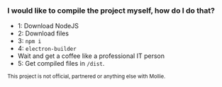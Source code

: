### I would like to compile the project myself, how do I do that?

- 1: Download NodeJS
- 2: Download files
- 3: `npm i`
- 4: `electron-builder `
- Wait and get a coffee like a professional IT person
- 5: Get compiled files in `/dist`.



<sup>This project is not official, partnered or anything else with Mollie.</sup>
